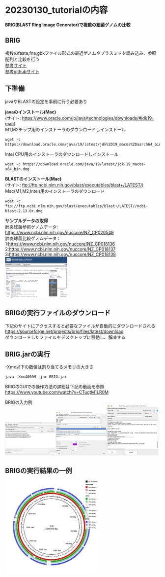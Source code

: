# 20230130_tutorialの内容
**BRIG(BLAST Ring Image Generator)で複数の細菌ゲノムの比較**  

## BRIG
複数のfasta,fna,gbkファイル形式の最近ゲノムやプラスミドを読み込み、参照配列と比較を行う  
[参考サイト](https://brig.sourceforge.net/)    
[参考githubサイト](https://github.com/happykhan/BRIG)  


## 下準備
javaやBLASTの設定を事前に行う必要あり

**javaのインストール(Mac)**  
(サイト: https://www.oracle.com/jp/java/technologies/downloads/#jdk19-mac)  
M1,M2チップ用のインストーラのダウンロードしインストール  
```
wget -c https://download.oracle.com/java/19/latest/jdk%2D19_macos%2Daarch64_bin.dmg
```
Intel CPU用のインストーラのダウンロードしインストール   
```
wget -c https://download.oracle.com/java/19/latest/jdk-19_macos-x64_bin.dmg
```

**BLASTのインストール(Mac)**  
(サイト: ftp://ftp.ncbi.nlm.nih.gov/blast/executables/blast+/LATEST/)   
Mac(M1,M2,Intel)用のインストーラのダウンロード  
```
wget -c ftp://ftp.ncbi.nlm.nih.gov/blast/executables/blast+/LATEST//ncbi-blast-2.13.0+.dmg
```

**サンプルデータの取得**  
肺炎球菌参照ゲノムデータ:   
https://www.ncbi.nlm.nih.gov/nuccore/NZ_CP020549  
肺炎球菌比較ゲノムデータ：  
1:https://www.ncbi.nlm.nih.gov/nuccore/NZ_CP018136  
2:https://www.ncbi.nlm.nih.gov/nuccore/NZ_CP018137  
3:https://www.ncbi.nlm.nih.gov/nuccore/NZ_CP018138   
<img src="pics/ncbi.png" width='40%'>

## BRIGの実行ファイルのダウンロード
下記のサイトにアクセスすると必要なファイルが自動的にダウンロードされる  
https://sourceforge.net/projects/brig/files/latest/download  
ダウンロードしたファイルをデスクトップに移動し、解凍する  

## BRIG.jarの実行  
-Xmx以下の数値は割り当てるメモリの大きさ
```
java -Xmx4000M -jar BRIG.jar
```
BRIGのGUIでの操作方法の詳細は下記の動画を参照  
https://www.youtube.com/watch?v=CTugtM1LR0M  

BRIGの入力例  
<img src="pics/brig1.png" width='33%'><img src="pics/brig2.png" width='33%'><img src="pics/brig3.png" width='33%'> 

## BRIGの実行結果の一例  
<img src="pics/strain_Hu17_ref.gb.jpg" width='60%'> 
